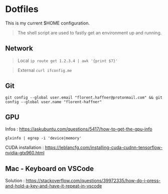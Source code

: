 # Dotfiles

This is my current $HOME configuration.

> The shell script are used to fastly get an environment up and running.

## Network

> Local `ip route get 1.2.3.4 | awk '{print $7}'`

> External `curl ifconfig.me`

## Git

`git config --global user.email "florent.haffner@protonmail.com" && git config --global user.name "florent-haffner"`

## GPU

Infos : https://askubuntu.com/questions/5417/how-to-get-the-gpu-info

`glxinfo | egrep -i 'device|memory'`

CUDA installation : https://leblancfg.com/installing-cuda-cudnn-tensorflow-nvidia-gtx960.html

## Mac - Keyboard on VSCode

Solution : https://stackoverflow.com/questions/39972335/how-do-i-press-and-hold-a-key-and-have-it-repeat-in-vscode

